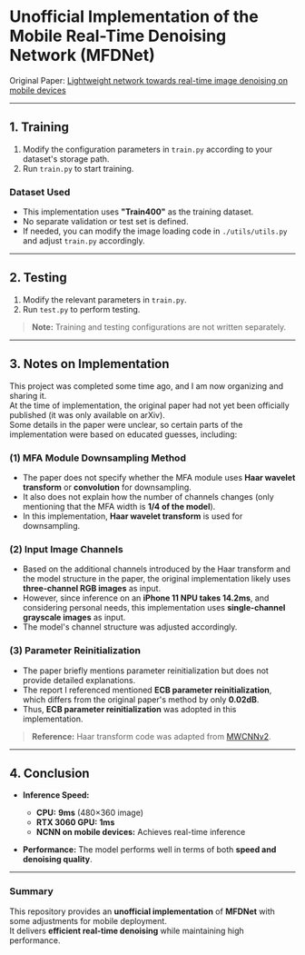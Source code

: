 # **Unofficial Implementation of the Mobile Real-Time Denoising Network (MFDNet)**  

Original Paper: [Lightweight network towards real-time image denoising on mobile devices](https://arxiv.org/abs/2211.04687)  

---

## **1. Training**  

1. Modify the configuration parameters in `train.py` according to your dataset's storage path.  
2. Run `train.py` to start training.  

### **Dataset Used**  
- This implementation uses **"Train400"** as the training dataset.  
- No separate validation or test set is defined.  
- If needed, you can modify the image loading code in `./utils/utils.py` and adjust `train.py` accordingly.  

---

## **2. Testing**  

1. Modify the relevant parameters in `train.py`.  
2. Run `test.py` to perform testing.  

> **Note:** Training and testing configurations are not written separately.  

---

## **3. Notes on Implementation**  

This project was completed some time ago, and I am now organizing and sharing it.  
At the time of implementation, the original paper had not yet been officially published (it was only available on arXiv).  
Some details in the paper were unclear, so certain parts of the implementation were based on educated guesses, including:  

### **(1) MFA Module Downsampling Method**  
- The paper does not specify whether the MFA module uses **Haar wavelet transform** or **convolution** for downsampling.  
- It also does not explain how the number of channels changes (only mentioning that the MFA width is **1/4 of the model**).  
- In this implementation, **Haar wavelet transform** is used for downsampling.  

### **(2) Input Image Channels**  
- Based on the additional channels introduced by the Haar transform and the model structure in the paper, the original implementation likely uses **three-channel RGB images** as input.  
- However, since inference on an **iPhone 11 NPU takes 14.2ms**, and considering personal needs, this implementation uses **single-channel grayscale images** as input.  
- The model's channel structure was adjusted accordingly.  

### **(3) Parameter Reinitialization**  
- The paper briefly mentions parameter reinitialization but does not provide detailed explanations.  
- The report I referenced mentioned **ECB parameter reinitialization**, which differs from the original paper's method by only **0.02dB**.  
- Thus, **ECB parameter reinitialization** was adopted in this implementation.  

> **Reference:** Haar transform code was adapted from [MWCNNv2](https://github.com/lpj-github-io/MWCNNv2/blob/master/MWCNN_code/model/common.py).  

---

## **4. Conclusion**  

- **Inference Speed:**  
  - **CPU:** **9ms** (480×360 image)  
  - **RTX 3060 GPU:** **1ms**  
  - **NCNN on mobile devices:** Achieves real-time inference  

- **Performance:** The model performs well in terms of both **speed and denoising quality**.  

---

### **Summary**  
This repository provides an **unofficial implementation** of **MFDNet** with some adjustments for mobile deployment.  
It delivers **efficient real-time denoising** while maintaining high performance.  

